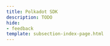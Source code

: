 ```yaml
---
title: Polkadot SDK
description: TODO
hide: 
- feedback
template: subsection-index-page.html
---
```


